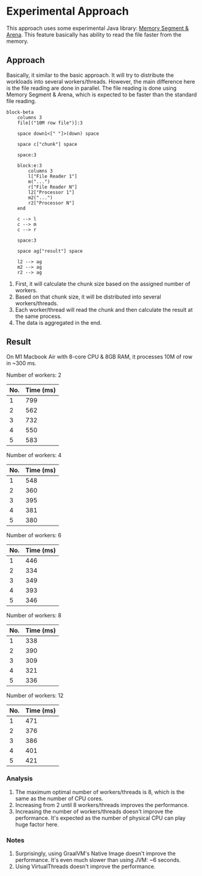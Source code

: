 # Experimental Approach
This approach uses some experimental Java library: [Memory Segment & Arena](https://docs.oracle.com/en/java/javase/22/core/memory-segments-and-arenas.html). This feature basically has ability to read the file faster from the memory.

## Approach

Basically, it similar to the basic approach. It will try to distribute the workloads into several workers/threads. However, the main difference here is the file reading are done in parallel. The file reading is done using Memory Segment & Arena, which is expected to be faster than the standard file reading.

```mermaid
block-beta
    columns 3
    file[("10M row file")]:3

    space down1<[" "]>(down) space

    space c["chunk"] space

    space:3

    block:e:3
        columns 3
        l["File Reader 1"]
        m("...")
        r["File Reader N"]
        l2["Processor 1"]
        m2("...")
        r2["Processor N"]
    end

    c --> l
    c --> m
    c --> r

    space:3

    space ag["result"] space

    l2 --> ag
    m2 --> ag
    r2 --> ag
```

1. First, it will calculate the chunk size based on the assigned number of workers.
2. Based on that chunk size, it will be distributed into several workers/threads.
3. Each worker/thread will read the chunk and then calculate the result at the same process.
4. The data is aggregated in the end.

## Result
On M1 Macbook Air with 8-core CPU & 8GB RAM, it processes 10M of row in ~300 ms.

Number of workers: 2

| No. | Time (ms) |
|-----|-----------|
| 1   | 799       |
| 2   | 562       |
| 3   | 732       |
| 4   | 550       |
| 5   | 583       |

Number of workers: 4

| No. | Time (ms) |
|-----|-----------|
| 1   | 548       |
| 2   | 360       |
| 3   | 395       |
| 4   | 381       |
| 5   | 380       |

Number of workers: 6

| No. | Time (ms) |
|-----|-----------|
| 1   | 446       |
| 2   | 334       |
| 3   | 349       |
| 4   | 393       |
| 5   | 346       |

Number of workers: 8

| No. | Time (ms) |
|-----|-----------|
| 1   | 338       |
| 2   | 390       |
| 3   | 309       |
| 4   | 321       |
| 5   | 336       |

Number of workers: 12

| No. | Time (ms) |
|-----|-----------|
| 1   | 471       |
| 2   | 376       |
| 3   | 386       |
| 4   | 401       |
| 5   | 421       |

### Analysis
1. The maximum optimal number of workers/threads is 8, which is the same as the number of CPU cores.
2. Increasing from 2 until 8 workers/threads improves the performance.
3. Increasing the number of workers/threads doesn't improve the performance. It's expected as the number of physical CPU can play huge factor here.

### Notes
1. Surprisingly, using GraalVM's Native Image doesn't improve the performance. It's even much slower than using JVM: ~6 seconds.
2. Using VirtualThreads doesn't improve the performance.
